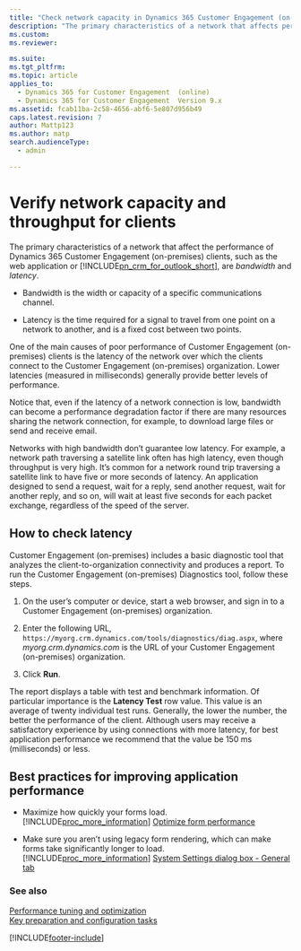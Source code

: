 ```yaml
---
title: "Check network capacity in Dynamics 365 Customer Engagement (on-premises)"
description: "The primary characteristics of a network that affects performance are bandwidth and latency. Verify your capacity by running the provided diagnostics test."
ms.custom: 
ms.reviewer: 

ms.suite: 
ms.tgt_pltfrm: 
ms.topic: article
applies_to: 
  - Dynamics 365 for Customer Engagement  (online)
  - Dynamics 365 for Customer Engagement  Version 9.x
ms.assetid: fcab11ba-2c58-4656-abf6-5e807d956b49
caps.latest.revision: 7
author: Mattp123
ms.author: matp
search.audienceType: 
  - admin

---
```

# Verify network capacity and throughput for clients

The primary characteristics of a network that affect the performance of Dynamics 365 Customer Engagement (on-premises) clients, such as the web application or [!INCLUDE[pn_crm_for_outlook_short](../includes/pn-crm-for-outlook-short.md)], are *bandwidth* and *latency*.  
  
-   Bandwidth is the width or capacity of a specific communications channel.  
  
-   Latency is the time required for a signal to travel from one point on a network to another, and is a fixed cost between two points.  
  
One of the main causes of poor performance of Customer Engagement (on-premises) clients is the latency of the network over which the clients connect to the Customer Engagement (on-premises) organization. Lower latencies (measured in milliseconds) generally provide better levels of performance.  
  
Notice that, even if the latency of a network connection is low, bandwidth can become a performance degradation factor if there are many resources sharing the network connection, for example, to download large files or send and receive email.  
  
Networks with high bandwidth don’t guarantee low latency. For example, a network path traversing a satellite link often has high latency, even though throughput is very high. It’s common for a network round trip traversing a satellite link to have five or more seconds of latency. An application designed to send a request, wait for a reply, send another request, wait for another reply, and so on, will wait at least five seconds for each packet exchange, regardless of the speed of the server.  
  
## How to check latency  
 Customer Engagement (on-premises) includes a basic diagnostic tool that analyzes the client-to-organization connectivity and produces a report. To run the Customer Engagement (on-premises) Diagnostics tool, follow these steps.  
  
1. On the user’s computer or device, start a web browser, and sign in to a Customer Engagement (on-premises) organization.  
  
2. Enter the following URL, `https://myorg.crm.dynamics.com/tools/diagnostics/diag.aspx`, where *myorg.crm.dynamics.com* is the URL of your Customer Engagement (on-premises) organization.  
  
3. Click **Run**.  
  
The report displays a table with test and benchmark information. Of particular importance is the **Latency Test** row value. This value is an average of twenty individual test runs. Generally, the lower the number, the better the performance of the client. Although users may receive a satisfactory experience by using connections with more latency, for best application performance we recommend that the value be 150 ms (milliseconds) or less.  
  
## Best practices for improving application performance  
  
- Maximize how quickly your forms load. [!INCLUDE[proc_more_information](../includes/proc-more-information.md)] [Optimize form performance](../customize/optimize-form-performance.md)  
  
- Make sure you aren’t using legacy form rendering, which can make forms take significantly longer to load. [!INCLUDE[proc_more_information](../includes/proc-more-information.md)] [System Settings dialog box - General tab](system-settings-dialog-box-general-tab.md)  
  
### See also  
 [Performance tuning and optimization](../admin/performance-tuning-and-optimization.md)   
 [Key preparation and configuration tasks](../admin/key-preparation-and-configuration-tasks.md)


[!INCLUDE[footer-include](../../../includes/footer-banner.md)]
